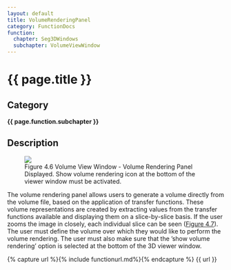 ```yaml
---
layout: default
title: VolumeRenderingPanel
category: FunctionDocs 
function: 
  chapter: Seg3DWindows 
  subchapter: VolumeViewWindow
---
```


# {{ page.title }} 

## Category

**{{ page.function.subchapter }}**

## Description

<figure>
  <img src="Seg3DBasicFunctionality_figures/VolRendPanel.png" id="VolRendPanel">
  <figcaption>Figure 4.6 Volume View Window - Volume Rendering Panel Displayed. Show volume rendering icon at the bottom of the viewer window must be activated.</figcaption>
</figure>

The volume rendering panel allows users to generate a volume directly from the volume file, based on the application of transfer functions. These volume representations are created by extracting values from the transfer functions available and displaying them on a slice-by-slice basis. If the user zooms the image in closely, each individual slice can be seen (<a href="#VolRendOpt">Figure 4.7</a>). The user must define the volume over which they would like to perform the volume rendering. The user must also make sure that the ’show volume rendering’ option is selected at the bottom of the 3D viewer window.

{% capture url %}{% include functionurl.md%}{% endcapture %}
{{ url }}

